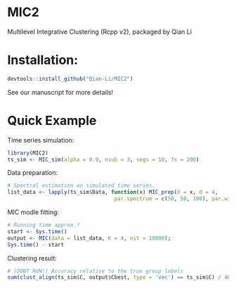 # MIC2
Multilevel Integrative Clustering (Rcpp v2), packaged by Qian Li

# Installation:
```r
devtools::install_github("Qian-Li/MIC2")
```

See our manuscript for more details!

# Quick Example

Time series simulation:
```r
library(MIC2)
ts_sim <- MIC_sim(alpha = 0.9, nsub = 3, segs = 10, fs = 200)
```

Data preparation:
```r
# Spectral estimation on simulated time series.
list_data <- lapply(ts_sim$Data, function(x) MIC_prep(X = x, d = 4,
                                  par.spectrum = c(50, 50, 100), par.win = c(3, 1)))
```


MIC modle fitting:
```r
# Running time approx.?
start <- Sys.time()
output <- MIC(data = list_data, K = 4, nit = 10000); 
Sys.time() - start
```

Clustering result:
```r
# (DONT RUN!) Accuracy relative to the true group labels
sum(clust_align(ts_sim$C, output$Cbest, type = 'vec') == ts_sim$C) / 40
```
